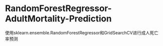 # RandomForestRegressor-AdultMortality-Prediction
使用sklearn.ensemble.RandomForestRegressor和GridSearchCV进行成人死亡率预测
